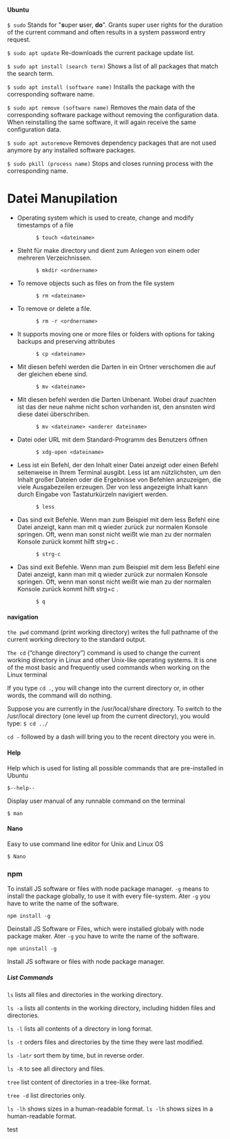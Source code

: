 #### Ubuntu
``$ sudo``
Stands for "**s**uper **u**ser, **do**". Grants super user rights for the duration of the current command and often results in a system password entry request.

``$ sudo apt update``
Re-downloads the current package update list.

``$ sudo apt install (search term)``
Shows a list of all packages that match the search term.

``$ sudo apt install (software name)``
Installs the package with the corresponding software name.

``$ sudo apt remove (software name)``
Removes the main data of the corresponding software package without removing the configuration data. When reinstalling the same software, it will again receive the same configuration data.

``$ sudo apt autoremove``
Removes dependency packages that are not used anymore by any installed software packages.

``$ sudo pkill (process name)``
Stops and closes running process with the corresponding name.


# Datei Manupilation

- Operating system which is used to create, change and modify timestamps of a file

            $ touch <dateiname> 

- Steht für make directory und dient zum Anlegen von einem oder mehreren Verzeichnissen.

            $ mkdir <ordnername> 

- To remove objects such as files on from the file system

            $ rm <dateiname> 

- To remove or delete a file.

            $ rm -r <ordnername> 

- It supports moving one or more files or folders with options for taking backups and preserving attributes

            $ cp <dateiname> 

- Mit diesen befehl werden die Darten in ein Ortner verschomen die auf der gleichen ebene sind.

            $ mv <dateiname>

- Mit diesen befehl werden die Darten Unbenant. Wobei drauf zuachten ist das der neue nahme nicht schon vorhanden ist, den ansnsten wird diese datei überschriben.

            $ mv <dateiname> <anderer dateiname>

- Datei oder URL mit dem Standard-Programm des Benutzers öffnen

            $ xdg-open <dateiname> 

- Less ist ein Befehl, der den Inhalt einer Datei anzeigt oder einen Befehl seitenweise in Ihrem Terminal ausgibt. Less ist am nützlichsten, um den Inhalt großer Dateien oder die Ergebnisse von Befehlen anzuzeigen, die viele Ausgabezeilen erzeugen. Der von less angezeigte Inhalt kann durch Eingabe von Tastaturkürzeln navigiert werden.

            $ less 

- Das sind exit Befehle. Wenn man zum Beispiel mit dem less Befehl eine Datei anzeigt, kann man mit q wieder zurück zur normalen Konsole springen. Oft, wenn man sonst nicht weißt wie man zu der normalen Konsole zurück kommt hilft strg+c .

            $ strg-c 

- Das sind exit Befehle. Wenn man zum Beispiel mit dem less Befehl eine Datei anzeigt, kann man mit q wieder zurück zur normalen Konsole springen. Oft, wenn man sonst nicht weißt wie man zu der normalen Konsole zurück kommt hilft strg+c . 

            $ q 


#### navigation

`the pwd` command (print working directory) writes the full pathname of the current working directory to the standard output.

`The cd` (“change directory”) command is used to change the current working directory in Linux and other Unix-like operating systems. It is one of the most basic and frequently used commands when working on the Linux terminal

If you type `cd .`, you will change into the current directory or, in other words, the command will do nothing.

Suppose you are currently in the /usr/local/share directory. To switch to the /usr/local directory (one level up from the current directory), you would type: `$ cd ../`

`cd -` followed by a dash will bring you to the recent directory you were in.


#### Help

Help which is used for listing all possible commands that are pre-installed in Ubuntu

`$--help--`

Display user manual of any runnable command on the terminal

`$ man`

#### Nano

Easy to use command line editor for Unix and Linux OS

`$ Nano`

### npm

To install JS software or files with node package manager. `-g` means to install the package globally, to use it with every file-system. Ater `-g` you have to write the name of the software.

`npm install -g`

Deinstall JS Software or Files, which were installed globaly with node package maker. Ater `-g` you have to write the name of the software.

`npm uninstall -g`

Install JS software or files with node package manager. 

#####  List Commands

`ls` lists all files and directories in the working directory.  

`ls -a` lists all contents in the working directory, including hidden files and directories.  

`ls -l` lists all contents of a directory in long format.  

`ls -t` orders files and directories by the time they were last modified.  

`ls -latr` sort them by time, but in reverse order.  

`ls -R` to see all directory and files.  

`tree` list content of directories in a tree-like format.  

`tree -d` list directories only.  

`ls -lh` shows sizes in a human-readable format.
`ls -lh` shows sizes in a human-readable format.  

test
